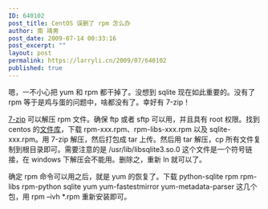 ```yaml
---
ID: 640102
post_title: CentOS 误删了 rpm 怎么办
author: 南 靖男
post_date: 2009-07-14 00:33:16
post_excerpt: ""
layout: post
permalink: https://larryli.cn/2009/07/640102
published: true
---
```

<p>嗯，一不小心把 yum 和 rpm 都干掉了。没想到 sqlite 现在如此重要的。没有了 rpm 等于是鸡与蛋的问题中，啥都没有了。幸好有 7-zip！</p>  <p><a href="http://www.7-zip.org/">7-zip</a> 可以解压 rpm 文件。确保 ftp 或者 sftp 可以用，并且具有 root 权限。找到 centos 的<a href="http://mirror.centos.org/centos/5/os/i386/CentOS/">文件库</a>，下载 rpm-xxx.rpm、rpm-libs-xxx.rpm 以及 sqlite-xxx.rpm。用 7-zip 解压，然后打包成 tar 上传。然后用 tar 解压，cp 所有文件复制到根目录即可。需要注意的是 /usr/lib/libsqlite3.so.0 这个文件是一个符号链接，在 windows 下解压会不能用。删除之，重新 ln 就可以了。</p>  <p>确定 rpm 命令可以用之后，就是 yum 的恢复了。下载 python-sqlite rpm rpm-libs rpm-python sqlite yum yum-fastestmirror yum-metadata-parser 这几个包，用 rpm –ivh *.rpm 重新安装即可。</p>